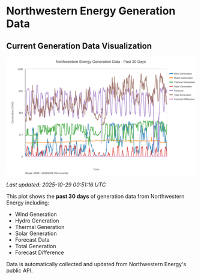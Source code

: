 # Northwestern Energy Generation Data

## Current Generation Data Visualization

![Northwestern Energy Generation Data](images/nwe_generation_plot.svg)

*Last updated: 2025-10-29 00:51:16 UTC*

This plot shows the **past 30 days** of generation data from Northwestern Energy including:
- Wind Generation
- Hydro Generation  
- Thermal Generation
- Solar Generation
- Forecast Data
- Total Generation
- Forecast Difference

Data is automatically collected and updated from Northwestern Energy's public API.

